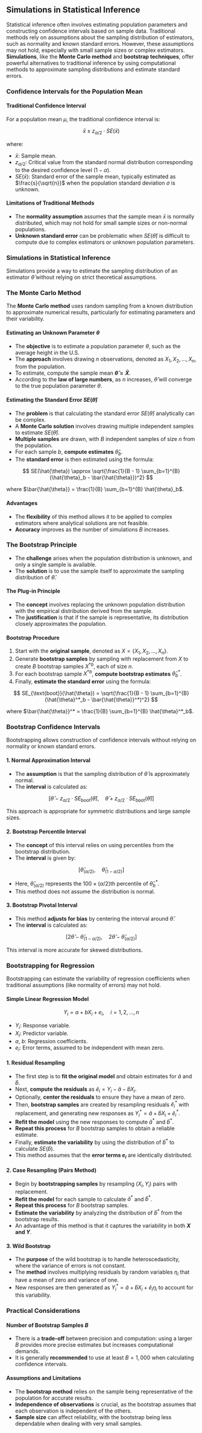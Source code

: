 ##  Simulations in Statistical Inference

Statistical inference often involves estimating population parameters and constructing confidence intervals based on sample data. Traditional methods rely on assumptions about the sampling distribution of estimators, such as normality and known standard errors. However, these assumptions may not hold, especially with small sample sizes or complex estimators. **Simulations**, like the **Monte Carlo method** and **bootstrap techniques**, offer powerful alternatives to traditional inference by using computational methods to approximate sampling distributions and estimate standard errors.

### Confidence Intervals for the Population Mean

#### Traditional Confidence Interval

For a population mean $\mu$, the traditional confidence interval is:

$$
\bar{x} \pm z_{\alpha/2} \cdot SE(\bar{x})
$$

where:

- $\bar{x}$: Sample mean.
- $z_{\alpha/2}$: Critical value from the standard normal distribution corresponding to the desired confidence level $(1 - \alpha)$.
- $SE(\bar{x})$: Standard error of the sample mean, typically estimated as $\frac{s}{\sqrt{n}}$ when the population standard deviation $\sigma$ is unknown.

#### Limitations of Traditional Methods

- The **normality assumption** assumes that the sample mean $\bar{x}$ is normally distributed, which may not hold for small sample sizes or non-normal populations.
- **Unknown standard error** can be problematic when $SE(\hat{\theta})$ is difficult to compute due to complex estimators or unknown population parameters.

### Simulations in Statistical Inference

Simulations provide a way to estimate the sampling distribution of an estimator $\hat{\theta}$ without relying on strict theoretical assumptions.

### The Monte Carlo Method

The **Monte Carlo method** uses random sampling from a known distribution to approximate numerical results, particularly for estimating parameters and their variability.

#### Estimating an Unknown Parameter $\theta$

- The **objective** is to estimate a population parameter $\theta$, such as the average height in the U.S.
- The **approach** involves drawing $n$ observations, denoted as $X_1, X_2, \dots, X_n$, from the population.
- To estimate, compute the sample mean **$\hat{\theta} = \bar{X}$**.
- According to the **law of large numbers**, as $n$ increases, $\hat{\theta}$ will converge to the true population parameter $\theta$.

#### Estimating the Standard Error $SE(\hat{\theta})$

- The **problem** is that calculating the standard error $SE(\hat{\theta})$ analytically can be complex.
- A **Monte Carlo solution** involves drawing multiple independent samples to estimate $SE(\hat{\theta})$.
- **Multiple samples** are drawn, with $B$ independent samples of size $n$ from the population.
- For each sample $b$, **compute estimates** $\hat{\theta}_b$.
- The **standard error** is then estimated using the formula:

$$
SE(\hat{\theta}) \approx \sqrt{\frac{1}{B - 1} \sum_{b=1}^{B} (\hat{\theta}_b - \bar{\hat{\theta}})^2}
$$

where $\bar{\hat{\theta}} = \frac{1}{B} \sum_{b=1}^{B} \hat{\theta}_b$.

#### Advantages

- The **flexibility** of this method allows it to be applied to complex estimators where analytical solutions are not feasible.
- **Accuracy** improves as the number of simulations $B$ increases.

### The Bootstrap Principle

- The **challenge** arises when the population distribution is unknown, and only a single sample is available.
- The **solution** is to use the sample itself to approximate the sampling distribution of $\hat{\theta}$.

#### The Plug-in Principle

- The **concept** involves replacing the unknown population distribution with the empirical distribution derived from the sample.
- The **justification** is that if the sample is representative, its distribution closely approximates the population.

#### Bootstrap Procedure

1. Start with the **original sample**, denoted as $X = \{ X_1, X_2, \dots, X_n \}$.
2. Generate **bootstrap samples** by sampling with replacement from $X$ to create $B$ bootstrap samples $X^{*b}$, each of size $n$.
3. For each bootstrap sample $X^{*b}$, **compute bootstrap estimates** $\hat{\theta}^*_b$.
4. Finally, **estimate the standard error** using the formula:

$$
SE_{\text{boot}}(\hat{\theta}) = \sqrt{\frac{1}{B - 1} \sum_{b=1}^{B} (\hat{\theta}^*_b - \bar{\hat{\theta}}^*)^2}
$$

where $\bar{\hat{\theta}}^* = \frac{1}{B} \sum_{b=1}^{B} \hat{\theta}^*_b$.

### Bootstrap Confidence Intervals

Bootstrapping allows construction of confidence intervals without relying on normality or known standard errors.

#### 1. Normal Approximation Interval

- The **assumption** is that the sampling distribution of $\hat{\theta}$ is approximately normal.
- The **interval** is calculated as:

$$
\left[ \hat{\theta} - z_{\alpha/2} \cdot SE_{\text{boot}}(\hat{\theta}), \quad \hat{\theta} + z_{\alpha/2} \cdot SE_{\text{boot}}(\hat{\theta}) \right]
$$

This approach is appropriate for symmetric distributions and large sample sizes.

#### 2. Bootstrap Percentile Interval

- The **concept** of this interval relies on using percentiles from the bootstrap distribution.
- The **interval** is given by:

$$
\left[ \hat{\theta}_{(\alpha/2)}, \quad \hat{\theta}_{(1 - \alpha/2)} \right]
$$

- Here, $\hat{\theta}_{(\alpha/2)}$ represents the $100 \times (\alpha/2)$th percentile of $\hat{\theta}^*_b$.
- This method does not assume the distribution is normal.

#### 3. Bootstrap Pivotal Interval

- This method **adjusts for bias** by centering the interval around $\hat{\theta}$.
- The **interval** is calculated as:

$$
\left[ 2\hat{\theta} - \hat{\theta}_{(1 - \alpha/2)}, \quad 2\hat{\theta} - \hat{\theta}_{(\alpha/2)} \right]
$$

This interval is more accurate for skewed distributions.

### Bootstrapping for Regression

Bootstrapping can estimate the variability of regression coefficients when traditional assumptions (like normality of errors) may not hold.

#### Simple Linear Regression Model

$$
Y_i = a + b X_i + e_i, \quad i = 1, 2, \dots, n
$$

- $Y_i$: Response variable.
- $X_i$: Predictor variable.
- $a$, $b$: Regression coefficients.
- $e_i$: Error terms, assumed to be independent with mean zero.

#### 1. Residual Resampling

- The first step is to **fit the original model** and obtain estimates for $\hat{a}$ and $\hat{b}$.
- Next, **compute the residuals** as $\hat{e}_i = Y_i - \hat{a} - \hat{b} X_i$.
- Optionally, **center the residuals** to ensure they have a mean of zero.
- Then, **bootstrap samples** are created by resampling residuals $\hat{e}_i^*$ with replacement, and generating new responses as $Y_i^* = \hat{a} + \hat{b} X_i + \hat{e}_i^*$.
- **Refit the model** using the new responses to compute $\hat{a}^*$ and $\hat{b}^*$.
- **Repeat this process** for $B$ bootstrap samples to obtain a reliable estimate.
- Finally, **estimate the variability** by using the distribution of $\hat{b}^*$ to calculate $SE(\hat{b})$.
- This method assumes that the **error terms $e_i$** are identically distributed.

#### 2. Case Resampling (Pairs Method)

- Begin by **bootstrapping samples** by resampling $(X_i, Y_i)$ pairs with replacement.
- **Refit the model** for each sample to calculate $\hat{a}^*$ and $\hat{b}^*$.
- **Repeat this process** for $B$ bootstrap samples.
- **Estimate the variability** by analyzing the distribution of $\hat{b}^*$ from the bootstrap results.
- An advantage of this method is that it captures the variability in both **$X$ and $Y$**.

#### 3. Wild Bootstrap

- The **purpose** of the wild bootstrap is to handle heteroscedasticity, where the variance of errors is not constant.
- The **method** involves multiplying residuals by random variables $\eta_i$ that have a mean of zero and variance of one.
- New responses are then generated as $Y_i^* = \hat{a} + \hat{b} X_i + \hat{e}_i \eta_i$ to account for this variability.

### Practical Considerations

#### Number of Bootstrap Samples $B$

- There is a **trade-off** between precision and computation: using a larger $B$ provides more precise estimates but increases computational demands.
- It is generally **recommended** to use at least $B = 1,000$ when calculating confidence intervals.

#### Assumptions and Limitations

- The **bootstrap method** relies on the sample being representative of the population for accurate results.
- **Independence of observations** is crucial, as the bootstrap assumes that each observation is independent of the others.
- **Sample size** can affect reliability, with the bootstrap being less dependable when dealing with very small samples.
